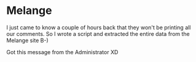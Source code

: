 # Melange
I just came to know a couple of hours back that they won't be printing all our comments. So I wrote a script and extracted the entire data from the Melange site B-) 

Got this message from the Administrator XD 
